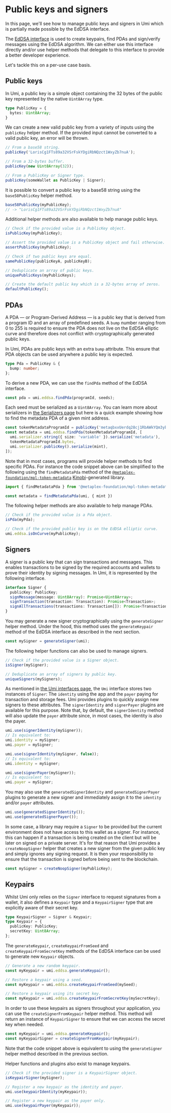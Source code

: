 # Public keys and signers

In this page, we'll see how to manage public keys and signers in Umi which is partially made possible by the EdDSA interface.

The [EdDSA interface](https://umi-docs.vercel.app/interfaces/umi.EddsaInterface.html) is used to create keypairs, find PDAs and sign/verify messages using the EdDSA algorithm. We can either use this interface directly and/or use helper methods that delegate to this interface to provide a better developer experience.

Let's tackle this on a per-use case basis.

## Public keys

In Umi, a public key is a simple object containing the 32 bytes of the public key represented by the native `Uint8Array` type.

```ts
type PublicKey = {
  bytes: Uint8Array;
}
```

We can create a new valid public key from a variety of inputs using the `publicKey` helper method. If the provided input cannot be converted to a valid public key, an error will be thrown.

```ts
// From a base58 string.
publicKey('LorisCg1FTs89a32VSrFskYDgiRbNQzct1WxyZb7nuA');

// From a 32-bytes buffer.
publicKey(new Uint8Array(32));

// From a PublicKey or Signer type.
publicKey(someWallet as PublicKey | Signer);
```

It is possible to convert a public key to a base58 string using the `base58PublicKey` helper method.

```ts
base58PublicKey(myPublicKey);
// -> "LorisCg1FTs89a32VSrFskYDgiRbNQzct1WxyZb7nuA"
```

Additional helper methods are also available to help manage public keys.

```ts
// Check if the provided value is a PublicKey object.
isPublicKey(myPublicKey);

// Assert the provided value is a PublicKey object and fail otherwise.
assertPublicKey(myPublicKey);

// Check if two public keys are equal.
samePublicKey(publicKeyA, publicKeyB);

// Deduplicate an array of public keys.
uniquePublicKeys(myPublicKeys);

// Create the default public key which is a 32-bytes array of zeros.
defaultPublicKey();
```

## PDAs

A PDA — or Program-Derived Address — is a public key that is derived from a program ID and an array of predefined seeds. A `bump` number ranging from 0 to 255 is required to ensure the PDA does not live on the EdDSA elliptic curve and therefore does not conflict with cryptographically generated public keys.

In Umi, PDAs are public keys with an extra `bump` attribute. This ensure that PDA objects can be used anywhere a public key is expected.

```ts
type Pda = PublicKey & {
  bump: number;
};
```

To derive a new PDA, we can use the `findPda` method of the EdDSA interface.

```ts
const pda = umi.eddsa.findPda(programId, seeds);
```

Each seed must be serialized as a `Uint8Array`. You can learn more about serializers in [the Serializers page](./serializers.md) but here is a quick example showing how to find the metadata PDA of a given mint address.

```ts
const tokenMetadataProgramId = publicKey('metaqbxxUerdq28cj1RbAWkYQm3ybzjb6a8bt518x1s');
const metadata = umi.eddsa.findPda(tokenMetadataProgramId, [
  umi.serializer.string({ size: 'variable' }).serialize('metadata'),
  tokenMetadataProgramId.bytes,
  umi.serializer.publicKey().serialize(mint),
]);
```

Note that in most cases, programs will provide helper methods to find specific PDAs. For instance the code snippet above can be simplified to the following using the `findMetadataPda` method of the [`@metaplex-foundation/mpl-token-metadata`](https://github.com/metaplex-foundation/mpl-token-metadata) [Kinobi](./kinobi.md)-generated library.

```ts
import { findMetadataPda } from '@metaplex-foundation/mpl-token-metadata';

const metadata = findMetadataPda(umi, { mint })
```

The following helper methods are also available to help manage PDAs.

```ts
// Check if the provided value is a Pda object.
isPda(myPda);

// Check if the provided public key is on the EdDSA elliptic curve.
umi.eddsa.isOnCurve(myPublicKey);
```

## Signers

A signer is a public key that can sign transactions and messages. This enables transactions to be signed by the required accounts and wallets to prove their identity by signing messages. In Umi, it is represented by the following interface.

```ts
interface Signer {
  publicKey: PublicKey;
  signMessage(message: Uint8Array): Promise<Uint8Array>;
  signTransaction(transaction: Transaction): Promise<Transaction>;
  signAllTransactions(transactions: Transaction[]): Promise<Transaction[]>;
}
```

You may generate a new signer cryptographically using the `generateSigner` helper method. Under the hood, this method uses the `generateKeypair` method of the EdDSA interface as described in the next section.

```ts
const mySigner = generateSigner(umi);
```

The following helper functions can also be used to manage signers.

```ts
// Check if the provided value is a Signer object.
isSigner(mySigner);

// Deduplicate an array of signers by public key.
uniqueSigners(mySigners);
```

As mentioned in [the Umi interfaces page](./interfaces.md), the `Umi` interface stores two instances of `Signer`: The `identity` using the app and the `payer` paying for transaction and storage fees. Umi provides plugins to quickly assign new signers to these attributes. The `signerIdentity` and `signerPayer` plugins are available for this purpose. Note that, by default, the `signerIdentity` method will also update the `payer` attribute since, in most cases, the identity is also the payer.

```ts
umi.use(signerIdentity(mySigner));
// Is equivalent to:
umi.identity = mySigner;
umi.payer = mySigner;

umi.use(signerIdentity(mySigner, false));
// Is equivalent to:
umi.identity = mySigner;

umi.use(signerPayer(mySigner));
// Is equivalent to:
umi.payer = mySigner;
```

You may also use the `generatedSignerIdentity` and `generatedSignerPayer` plugins to generate a new signer and immediately assign it to the `identity` and/or `payer` attributes.

```ts
umi.use(generatedSignerIdentity());
umi.use(generatedSignerPayer());
```

In some case, a library may require a `Signer` to be provided but the current environment does not have access to this wallet as a signer. For instance, this can happen if a transaction is being created on the client but will be later on signed on a private server. It's for that reason that Umi provides a `createNoopSigner` helper that creates a new signer from the given public key and simply ignores any signing request. It is then your responsibility to ensure that the transaction is signed before being sent to the blockchain.

```ts
const mySigner = createNoopSigner(myPublicKey);
```

## Keypairs

Whilst Umi only relies on the `Signer` interface to request signatures from a wallet, it also defines a `Keypair` type and a `KeypairSigner` type that are explicitly aware of their secret key.

```ts
type KeypairSigner = Signer & Keypair;
type Keypair = {
  publicKey: PublicKey;
  secretKey: Uint8Array;
};
```

The `generateKeypair`, `createKeypairFromSeed` and `createKeypairFromSecretKey` methods of the EdDSA interface can be used to generate new `Keypair` objects.

```ts
// Generate a new random keypair.
const myKeypair = umi.eddsa.generateKeypair();

// Restore a keypair using a seed.
const myKeypair = umi.eddsa.createKeypairFromSeed(mySeed);

// Restore a keypair using its secret key.
const myKeypair = umi.eddsa.createKeypairFromSecretKey(mySecretKey);
```

In order to use these keypairs as signers throughout your application, you can use the `createSignerFromKeypair` helper method. This method will return an instance of `KeypairSigner` to ensure that we can access the secret key when needed.

```ts
const myKeypair = umi.eddsa.generateKeypair();
const myKeypairSigner = createSignerFromKeypair(myKeypair);
```

Note that the code snippet above is equivalent to using the `generateSigner` helper method described in the previous section.

Helper functions and plugins also exist to manage keypairs.

```ts
// Check if the provided signer is a KeypairSigner object.
isKeypairSigner(mySigner);

// Register a new keypair as the identity and payer.
umi.use(keypairIdentity(myKeypair));

// Register a new keypair as the payer only.
umi.use(keypairPayer(myKeypair));
```
